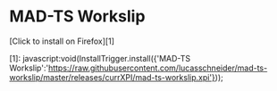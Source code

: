 # MAD-TS Workslip
[Click to install on Firefox][1]

  [1]: javascript:void(InstallTrigger.install({'MAD-TS Workslip':'https://raw.githubusercontent.com/lucasschneider/mad-ts-workslip/master/releases/currXPI/mad-ts-workslip.xpi'}));
